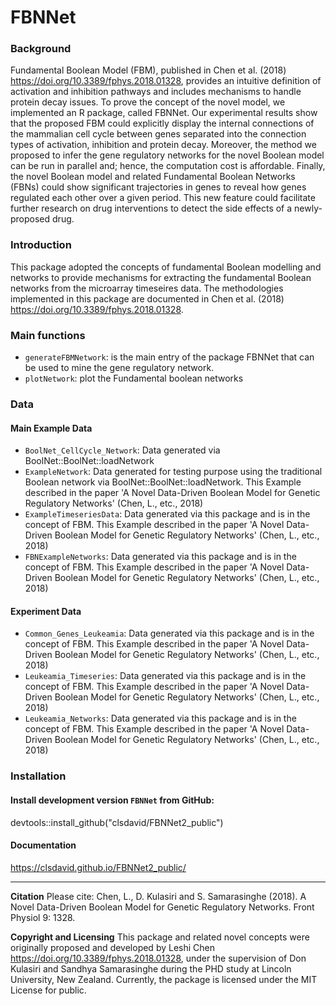 # FBNNet
### Background
Fundamental Boolean Model (FBM), published in Chen et al. (2018) <https://doi.org/10.3389/fphys.2018.01328>, provides an intuitive definition of activation and inhibition pathways and includes mechanisms to handle protein decay issues. To prove the concept of the novel model, we implemented an R package, called FBNNet. Our experimental results show that the proposed FBM could explicitly display the internal connections of the mammalian cell cycle between genes separated into the connection types of activation, inhibition and protein decay. Moreover, the method we proposed to infer the gene regulatory networks for the novel Boolean model can be run in parallel and; hence, the computation cost is affordable. Finally, the novel Boolean model and related Fundamental Boolean Networks (FBNs) could show significant trajectories in genes to reveal how genes regulated each other over a given period. This new feature could facilitate further research on drug interventions to detect the side effects of a newly-proposed drug.

### Introduction
This package adopted the concepts of fundamental Boolean modelling and networks to provide mechanisms for extracting the fundamental Boolean networks from the microarray timeseires data. The methodologies implemented in this package are documented in Chen et al. (2018) <https://doi.org/10.3389/fphys.2018.01328>.

### Main functions
* `generateFBMNetwork`: is the main entry of the package FBNNet that can be used to mine the gene regulatory network.
* `plotNetwork`: plot the Fundamental boolean networks

### Data

#### Main Example Data
* `BoolNet_CellCycle_Network`: Data generated via BoolNet::BoolNet::loadNetwork
* `ExampleNetwork`: Data generated for testing purpose using the traditional Boolean network via BoolNet::BoolNet::loadNetwork. This Example described in the paper 'A Novel Data-Driven Boolean Model for Genetic Regulatory Networks' (Chen, L., etc., 2018)
* `ExampleTimeseriesData`: Data generated via this package and is in the concept of FBM. This Example described in the paper 'A Novel Data-Driven Boolean Model for Genetic Regulatory Networks' (Chen, L., etc., 2018)
* `FBNExampleNetworks`: Data generated via this package and is in the concept of FBM. This Example described in the paper 'A Novel Data-Driven Boolean Model for Genetic Regulatory Networks' (Chen, L., etc., 2018)

#### Experiment Data
* `Common_Genes_Leukeamia`: Data generated via this package and is in the concept of FBM. This Example described in the paper 'A Novel Data-Driven Boolean Model for Genetic Regulatory Networks' (Chen, L., etc., 2018)
* `Leukeamia_Timeseries`: Data generated via this package and is in the concept of FBM. This Example described in the paper 'A Novel Data-Driven Boolean Model for Genetic Regulatory Networks' (Chen, L., etc., 2018)
* `Leukeamia_Networks`: Data generated via this package and is in the concept of FBM. This Example described in the paper 'A Novel Data-Driven Boolean Model for Genetic Regulatory Networks' (Chen, L., etc., 2018)

### Installation
#### Install development version `FBNNet` from GitHub:
devtools::install_github("clsdavid/FBNNet2_public")

#### Documentation
https://clsdavid.github.io/FBNNet2_public/

---
__Citation__
Please cite: Chen, L., D. Kulasiri and S. Samarasinghe (2018). A Novel Data-Driven Boolean Model for Genetic Regulatory Networks. Front Physiol 9: 1328.

__Copyright and Licensing__
This package and related novel concepts were originally proposed and developed by Leshi Chen <https://doi.org/10.3389/fphys.2018.01328>, under the supervision of Don Kulasiri and Sandhya Samarasinghe during the PHD study at Lincoln University, New Zealand. Currently, the package is licensed under the MIT License for public.


